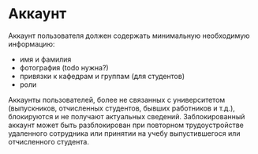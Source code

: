 # Аккаунт

Аккаунт пользователя должен содержать минимальную необходимую информацию:

- имя и фамилия
- фотография (todo нужна?)
- привязки к кафедрам и группам (для студентов)
- роли

Аккаунты пользователей, более не связанных с университетом (выпускников, отчисленных студентов, бывших работников и
т.д.), блокируются и не получают актуальных сведений. Заблокированный аккаунт может быть разблокирован при повторном
трудоустройстве удаленного сотрудника или принятии на учебу выпустившегося или отчисленного студента.